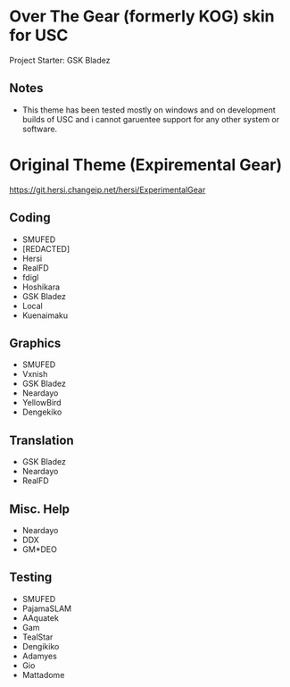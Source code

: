 # Over The Gear (formerly KOG) skin for USC 
Project Starter: GSK Bladez
## Notes
- This theme has been tested mostly on windows and on development builds of USC and i cannot garuentee support for any other system or software.

# Original Theme (Expiremental Gear)
https://git.hersi.changeip.net/hersi/ExperimentalGear

## Coding
- SMUFED
- [REDACTED]
- Hersi
- RealFD
- fdigl
- Hoshikara
- GSK Bladez
- Local
- Kuenaimaku

## Graphics
- SMUFED
- Vxnish
- GSK Bladez
- Neardayo
- YellowBird
- Dengekiko

## Translation
- GSK Bladez
- Neardayo
- RealFD

## Misc. Help
- Neardayo
- DDX
- GM*DEO

## Testing
- SMUFED
- PajamaSLAM
- AAquatek
- Gam
- TealStar
- Dengikiko
- Adamyes
- Gio
- Mattadome

